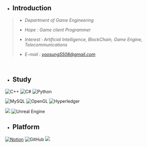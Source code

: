 + ## Introduction 
 
 >+ *Department of Game Engineering*
 >+ *Hope : Game client Programmer*
 >
 >+ *Interest : Artificial Intelligence, BlockChain, Game Engine, Telecommunications*
 >
 >+ *E-mail : yoosung5508@gmail.com*
 >


<br/>

+ ## Study


![C++](https://img.shields.io/badge/c++-%2300599C.svg?style=for-the-badge&logo=c%2B%2B&logoColor=white)
![C#](https://img.shields.io/badge/c%23-%23239120.svg?style=for-the-badge&logo=c-sharp&logoColor=white)
![Python](https://img.shields.io/badge/python-3670A0?style=for-the-badge&logo=python&logoColor=ffdd54)

![MySQL](https://img.shields.io/badge/mysql-%23000000.svg?style=for-the-badge&logo=mysql&logoColor=white)
![OpenGL](https://img.shields.io/badge/OpenGL-%23FFFFFF.svg?style=for-the-badge&logo=opengl)
![Hyperledger](https://img.shields.io/badge/hyperledger-2F3134?style=for-the-badge&logo=hyperledger&logoColor=white)


<img src="https://img.shields.io/badge/Unity -000000?style=for-the-badge&logo=Unity #&logoColor=000000"/></a>
![Unreal Engine](https://img.shields.io/badge/unrealengine-%23313131.svg?style=for-the-badge&logo=unrealengine&logoColor=white) 




+ ## Platform

 
[![Notion](https://img.shields.io/badge/Notion-%23000000.svg?style=for-the-badge&logo=notion&logoColor=white)](https://hyss.notion.site/Yoosung-H-df9b2433b8be4b72858ab7764632862f)
![GitHub](https://img.shields.io/badge/github-%23313131.svg?style=for-the-badge&logo=github&logoColor=white)
 <a href="https://www.instagram.com/hongyoosung/" target="_blank"><img src="https://img.shields.io/badge/Instagram-E4405F?style=for-the-badge&logo=instagram&logoColor=FFFFFF"/></a>



<br/>















